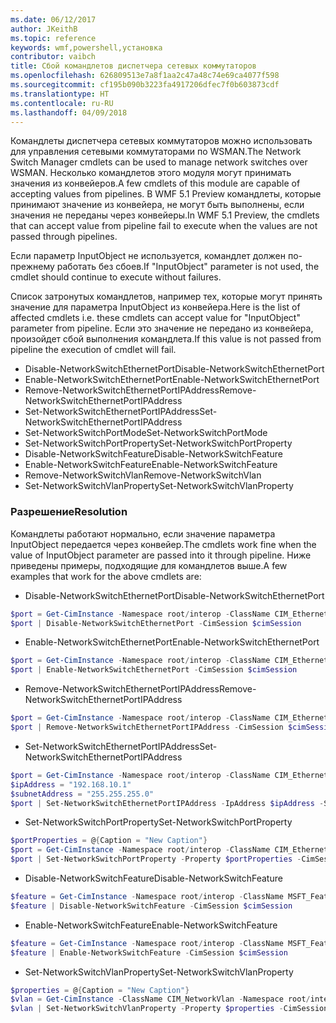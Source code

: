 ```yaml
---
ms.date: 06/12/2017
author: JKeithB
ms.topic: reference
keywords: wmf,powershell,установка
contributor: vaibch
title: Сбой командлетов диспетчера сетевых коммутаторов
ms.openlocfilehash: 626809513e7a8f1aa2c47a48c74e69ca4077f598
ms.sourcegitcommit: cf195b090b3223fa4917206dfec7f0b603873cdf
ms.translationtype: HT
ms.contentlocale: ru-RU
ms.lasthandoff: 04/09/2018
---
```

<span data-ttu-id="d6456-103">Командлеты диспетчера сетевых коммутаторов можно использовать для управления сетевыми коммутаторами по WSMAN.</span><span class="sxs-lookup"><span data-stu-id="d6456-103">The Network Switch Manager cmdlets can be used to manage network switches over WSMAN.</span></span>
<span data-ttu-id="d6456-104">Несколько командлетов этого модуля могут принимать значения из конвейеров.</span><span class="sxs-lookup"><span data-stu-id="d6456-104">A few cmdlets of this module are capable of accepting values from pipelines.</span></span>
<span data-ttu-id="d6456-105">В WMF 5.1 Preview командлеты, которые принимают значение из конвейера, не могут быть выполнены, если значения не переданы через конвейеры.</span><span class="sxs-lookup"><span data-stu-id="d6456-105">In WMF 5.1 Preview, the cmdlets that can accept value from pipeline fail to execute when the values are not passed through pipelines.</span></span>

<span data-ttu-id="d6456-106">Если параметр InputObject не используется, командлет должен по-прежнему работать без сбоев.</span><span class="sxs-lookup"><span data-stu-id="d6456-106">If "InputObject" parameter is not used, the cmdlet should continue to execute without failures.</span></span>

<span data-ttu-id="d6456-107">Список затронутых командлетов, например тех, которые могут принять значение для параметра InputObject из конвейера.</span><span class="sxs-lookup"><span data-stu-id="d6456-107">Here is the list of affected cmdlets i.e. these cmdlets can accept value for "InputObject" parameter from pipeline.</span></span>
<span data-ttu-id="d6456-108">Если это значение не передано из конвейера, произойдет сбой выполнения командлета.</span><span class="sxs-lookup"><span data-stu-id="d6456-108">If this value is not passed from pipeline the execution of cmdlet will fail.</span></span>

- <span data-ttu-id="d6456-109">Disable-NetworkSwitchEthernetPort</span><span class="sxs-lookup"><span data-stu-id="d6456-109">Disable-NetworkSwitchEthernetPort</span></span>
- <span data-ttu-id="d6456-110">Enable-NetworkSwitchEthernetPort</span><span class="sxs-lookup"><span data-stu-id="d6456-110">Enable-NetworkSwitchEthernetPort</span></span>
- <span data-ttu-id="d6456-111">Remove-NetworkSwitchEthernetPortIPAddress</span><span class="sxs-lookup"><span data-stu-id="d6456-111">Remove-NetworkSwitchEthernetPortIPAddress</span></span>
- <span data-ttu-id="d6456-112">Set-NetworkSwitchEthernetPortIPAddress</span><span class="sxs-lookup"><span data-stu-id="d6456-112">Set-NetworkSwitchEthernetPortIPAddress</span></span>
- <span data-ttu-id="d6456-113">Set-NetworkSwitchPortMode</span><span class="sxs-lookup"><span data-stu-id="d6456-113">Set-NetworkSwitchPortMode</span></span>
- <span data-ttu-id="d6456-114">Set-NetworkSwitchPortProperty</span><span class="sxs-lookup"><span data-stu-id="d6456-114">Set-NetworkSwitchPortProperty</span></span>
- <span data-ttu-id="d6456-115">Disable-NetworkSwitchFeature</span><span class="sxs-lookup"><span data-stu-id="d6456-115">Disable-NetworkSwitchFeature</span></span>
- <span data-ttu-id="d6456-116">Enable-NetworkSwitchFeature</span><span class="sxs-lookup"><span data-stu-id="d6456-116">Enable-NetworkSwitchFeature</span></span>
- <span data-ttu-id="d6456-117">Remove-NetworkSwitchVlan</span><span class="sxs-lookup"><span data-stu-id="d6456-117">Remove-NetworkSwitchVlan</span></span>
- <span data-ttu-id="d6456-118">Set-NetworkSwitchVlanProperty</span><span class="sxs-lookup"><span data-stu-id="d6456-118">Set-NetworkSwitchVlanProperty</span></span>

### <a name="resolution"></a><span data-ttu-id="d6456-119">Разрешение</span><span class="sxs-lookup"><span data-stu-id="d6456-119">Resolution</span></span>
<span data-ttu-id="d6456-120">Командлеты работают нормально, если значение параметра InputObject передается через конвейер.</span><span class="sxs-lookup"><span data-stu-id="d6456-120">The cmdlets work fine when the value of InputObject parameter are passed into it through pipeline.</span></span> <span data-ttu-id="d6456-121">Ниже приведены примеры, подходящие для командлетов выше.</span><span class="sxs-lookup"><span data-stu-id="d6456-121">A few examples that work for the above cmdlets are:</span></span>

- <span data-ttu-id="d6456-122">Disable-NetworkSwitchEthernetPort</span><span class="sxs-lookup"><span data-stu-id="d6456-122">Disable-NetworkSwitchEthernetPort</span></span>
```powershell
$port = Get-CimInstance -Namespace root/interop -ClassName CIM_EthernetPort -CimSession $cimSession | Select-Object -First 1
$port | Disable-NetworkSwitchEthernetPort -CimSession $cimSession
```

- <span data-ttu-id="d6456-123">Enable-NetworkSwitchEthernetPort</span><span class="sxs-lookup"><span data-stu-id="d6456-123">Enable-NetworkSwitchEthernetPort</span></span>
```powershell
$port = Get-CimInstance -Namespace root/interop -ClassName CIM_EthernetPort -CimSession $cimSession | Select-Object -First 1
$port | Enable-NetworkSwitchEthernetPort -CimSession $cimSession
```

- <span data-ttu-id="d6456-124">Remove-NetworkSwitchEthernetPortIPAddress</span><span class="sxs-lookup"><span data-stu-id="d6456-124">Remove-NetworkSwitchEthernetPortIPAddress</span></span>
```powershell
$port = Get-CimInstance -Namespace root/interop -ClassName CIM_EthernetPort -CimSession $cimSession | Select-Object -First 1
$port | Remove-NetworkSwitchEthernetPortIPAddress -CimSession $cimSession
```

- <span data-ttu-id="d6456-125">Set-NetworkSwitchEthernetPortIPAddress</span><span class="sxs-lookup"><span data-stu-id="d6456-125">Set-NetworkSwitchEthernetPortIPAddress</span></span>
```powershell
$port = Get-CimInstance -Namespace root/interop -ClassName CIM_EthernetPort -CimSession $cimSession | Select-Object -First 1
$ipAddress = "192.168.10.1"
$subnetAddress = "255.255.255.0"
$port | Set-NetworkSwitchEthernetPortIPAddress -IpAddress $ipAddress -SubnetAddress $subnetAddress -CimSession $cimSession
```

- <span data-ttu-id="d6456-126">Set-NetworkSwitchPortProperty</span><span class="sxs-lookup"><span data-stu-id="d6456-126">Set-NetworkSwitchPortProperty</span></span>
```powershell
$portProperties = @{Caption = "New Caption"}
$port = Get-CimInstance -Namespace root/interop -ClassName CIM_EthernetPort -CimSession $cimSession | Select-Object -First 1
$port | Set-NetworkSwitchPortProperty -Property $portProperties -CimSession $cimSession
```

- <span data-ttu-id="d6456-127">Disable-NetworkSwitchFeature</span><span class="sxs-lookup"><span data-stu-id="d6456-127">Disable-NetworkSwitchFeature</span></span>
```powershell
$feature = Get-CimInstance -Namespace root/interop -ClassName MSFT_Feature -CimSession $cimSession | Select-Object -First 1
$feature | Disable-NetworkSwitchFeature -CimSession $cimSession
```

- <span data-ttu-id="d6456-128">Enable-NetworkSwitchFeature</span><span class="sxs-lookup"><span data-stu-id="d6456-128">Enable-NetworkSwitchFeature</span></span>
```powershell
$feature = Get-CimInstance -Namespace root/interop -ClassName MSFT_Feature -CimSession $cimSession | Select-Object -First 1
$feature | Enable-NetworkSwitchFeature -CimSession $cimSession
```

- <span data-ttu-id="d6456-129">Set-NetworkSwitchVlanProperty</span><span class="sxs-lookup"><span data-stu-id="d6456-129">Set-NetworkSwitchVlanProperty</span></span>
```powershell
$properties = @{Caption = "New Caption"}
$vlan = Get-CimInstance -ClassName CIM_NetworkVlan -Namespace root/interop -CimSession $cimSession | Select-Object -First 1
$vlan | Set-NetworkSwitchVlanProperty -Property $properties -CimSession $cimSession
```